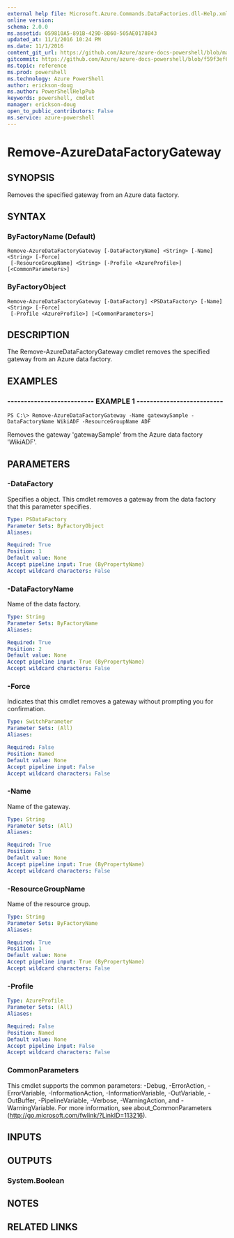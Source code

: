 ```yaml
---
external help file: Microsoft.Azure.Commands.DataFactories.dll-Help.xml
online version: 
schema: 2.0.0
ms.assetid: 059810A5-891B-429D-8B60-505AE0178B43
updated_at: 11/1/2016 10:24 PM
ms.date: 11/1/2016
content_git_url: https://github.com/Azure/azure-docs-powershell/blob/master/azureps-cmdlets-docs/ResourceManager/AzureRM.DataFactories/v0.9.8/Remove-AzureDataFactoryGateway.md
gitcommit: https://github.com/Azure/azure-docs-powershell/blob/f59f3ef60bc592383812213e69fd77ba950759ed/azureps-cmdlets-docs/ResourceManager/AzureRM.DataFactories/v0.9.8/Remove-AzureDataFactoryGateway.md
ms.topic: reference
ms.prod: powershell
ms.technology: Azure PowerShell
author: erickson-doug
ms.author: PowerShellHelpPub
keywords: powershell, cmdlet
manager: erickson-doug
open_to_public_contributors: False
ms.service: azure-powershell
---
```


# Remove-AzureDataFactoryGateway

## SYNOPSIS
Removes the specified gateway from an Azure data factory.

## SYNTAX

### ByFactoryName (Default)
```
Remove-AzureDataFactoryGateway [-DataFactoryName] <String> [-Name] <String> [-Force]
 [-ResourceGroupName] <String> [-Profile <AzureProfile>] [<CommonParameters>]
```

### ByFactoryObject
```
Remove-AzureDataFactoryGateway [-DataFactory] <PSDataFactory> [-Name] <String> [-Force]
 [-Profile <AzureProfile>] [<CommonParameters>]
```

## DESCRIPTION
The Remove-AzureDataFactoryGateway cmdlet removes the specified gateway from an Azure data factory.

## EXAMPLES

### -------------------------- EXAMPLE 1 --------------------------
```
PS C:\> Remove-AzureDataFactoryGateway -Name gatewaySample -DataFactoryName WikiADF -ResourceGroupName ADF
```

Removes the gateway 'gatewaySample' from the Azure data factory 'WikiADF'.

## PARAMETERS

### -DataFactory
Specifies a  object.
This cmdlet removes a gateway from the data factory that this parameter specifies.

```yaml
Type: PSDataFactory
Parameter Sets: ByFactoryObject
Aliases: 

Required: True
Position: 1
Default value: None
Accept pipeline input: True (ByPropertyName)
Accept wildcard characters: False
```

### -DataFactoryName
Name of the data factory.

```yaml
Type: String
Parameter Sets: ByFactoryName
Aliases: 

Required: True
Position: 2
Default value: None
Accept pipeline input: True (ByPropertyName)
Accept wildcard characters: False
```

### -Force
Indicates that this cmdlet removes a gateway without prompting you for confirmation.

```yaml
Type: SwitchParameter
Parameter Sets: (All)
Aliases: 

Required: False
Position: Named
Default value: None
Accept pipeline input: False
Accept wildcard characters: False
```

### -Name
Name of the gateway.

```yaml
Type: String
Parameter Sets: (All)
Aliases: 

Required: True
Position: 3
Default value: None
Accept pipeline input: True (ByPropertyName)
Accept wildcard characters: False
```

### -ResourceGroupName
Name of the resource group.

```yaml
Type: String
Parameter Sets: ByFactoryName
Aliases: 

Required: True
Position: 1
Default value: None
Accept pipeline input: True (ByPropertyName)
Accept wildcard characters: False
```

### -Profile

```yaml
Type: AzureProfile
Parameter Sets: (All)
Aliases: 

Required: False
Position: Named
Default value: None
Accept pipeline input: False
Accept wildcard characters: False
```

### CommonParameters
This cmdlet supports the common parameters: -Debug, -ErrorAction, -ErrorVariable, -InformationAction, -InformationVariable, -OutVariable, -OutBuffer, -PipelineVariable, -Verbose, -WarningAction, and -WarningVariable. For more information, see about_CommonParameters (http://go.microsoft.com/fwlink/?LinkID=113216).

## INPUTS

## OUTPUTS

### System.Boolean

## NOTES

## RELATED LINKS


